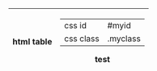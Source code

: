 | html table    | <table>     |
| ------------- | ----------- |
| css id        | #myid       |
| css class     | .myclass    |

test
